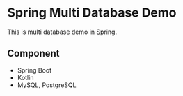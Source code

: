 # Spring Multi Database Demo

This is multi database demo in Spring.

## Component

* Spring Boot
* Kotlin
* MySQL, PostgreSQL